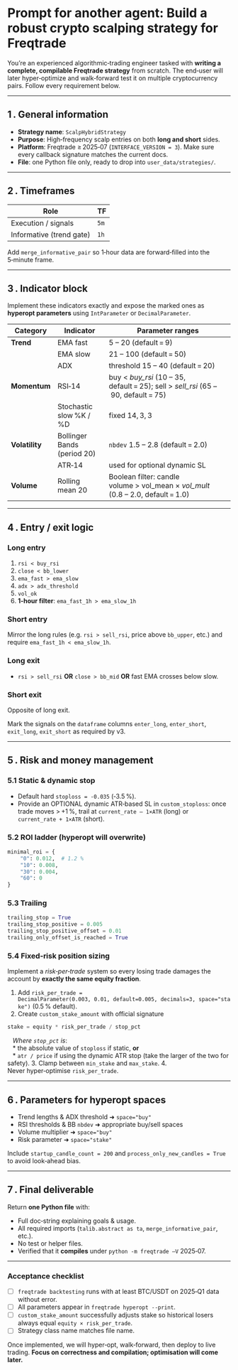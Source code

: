 # Prompt for another agent: Build a robust crypto scalping strategy for Freqtrade

You’re an experienced algorithmic‑trading engineer tasked with **writing a complete, compilable Freqtrade strategy** from scratch.  The end‑user will later hyper‑optimize and walk‑forward test it on multiple cryptocurrency pairs.  Follow every requirement below.

---
## 1 .  General information
* **Strategy name**: `ScalpHybridStrategy`
* **Purpose**: High‑frequency scalp entries on both **long and short** sides.
* **Platform**: Freqtrade ≥ 2025‑07 (`INTERFACE_VERSION = 3`).  Make sure every callback signature matches the current docs.
* **File**: one Python file only, ready to drop into `user_data/strategies/`.

---
## 2 .  Timeframes
| Role | TF |
|------|----|
| Execution / signals | `5m` |
| Informative (trend gate) | `1h` |

Add `merge_informative_pair` so 1‑hour data are forward‑filled into the 5‑minute frame.

---
## 3 .  Indicator block
Implement these indicators exactly and expose the marked ones as **hyperopt parameters** using `IntParameter` or `DecimalParameter`.

| Category | Indicator | Parameter ranges |
|----------|-----------|------------------|
| **Trend** | EMA fast | 5 – 20 (default = 9) |
|          | EMA slow | 21 – 100 (default = 50) |
|          | ADX | threshold 15 – 40 (default = 20) |
| **Momentum** | RSI‑14 | buy < *buy_rsi* (10 – 35, default = 25); sell > *sell_rsi* (65 – 90, default = 75) |
|          | Stochastic slow %K / %D | fixed 14, 3, 3 |
| **Volatility** | Bollinger Bands (period 20) | `nbdev` 1.5 – 2.8 (default = 2.0) |
|          | ATR‑14 | used for optional dynamic SL |
| **Volume** | Rolling mean 20 | Boolean filter: candle volume > vol_mean × *vol_mult* (0.8 – 2.0, default = 1.0) |

---
## 4 .  Entry / exit logic
### Long entry
1. `rsi < buy_rsi`  
2. `close < bb_lower`  
3. `ema_fast > ema_slow`  
4. `adx > adx_threshold`  
5. `vol_ok`  
6. **1‑hour filter**: `ema_fast_1h > ema_slow_1h`

### Short entry
Mirror the long rules (e.g. `rsi > sell_rsi`, price above `bb_upper`, etc.) and require `ema_fast_1h < ema_slow_1h`.

### Long exit
* `rsi > sell_rsi` **OR** `close > bb_mid` **OR** fast EMA crosses below slow.

### Short exit
Opposite of long exit.

Mark the signals on the `dataframe` columns `enter_long`, `enter_short`, `exit_long`, `exit_short` as required by v3.

---
## 5 .  Risk and money management
### 5.1  Static & dynamic stop
* Default hard `stoploss = -0.035` (‑3.5 %).
* Provide an OPTIONAL dynamic ATR‑based SL in `custom_stoploss`: once trade moves > +1 %, trail at `current_rate – 1×ATR` (long) or `current_rate + 1×ATR` (short).

### 5.2  ROI ladder (hyperopt will overwrite)
```python
minimal_roi = {
    "0": 0.012,  # 1.2 %
    "10": 0.008,
    "30": 0.004,
    "60": 0
}
```

### 5.3  Trailing
```python
trailing_stop = True
trailing_stop_positive = 0.005
trailing_stop_positive_offset = 0.01
trailing_only_offset_is_reached = True
```

### 5.4  **Fixed‑risk position sizing**
Implement a _risk‑per‑trade_ system so every losing trade damages the account by **exactly the same equity fraction**.

1. Add `risk_per_trade = DecimalParameter(0.003, 0.01, default=0.005, decimals=3, space="stake")` (0.5 % default).
2. Create `custom_stake_amount` with official signature
```python
stake = equity * risk_per_trade / stop_pct
```
   *Where `stop_pct` is*:  
   * the absolute value of `stoploss` if static, **or**  
   * `atr / price` if using the dynamic ATR stop (take the larger of the two for safety).
3. Clamp between `min_stake` and `max_stake`.
4. Never hyper‑optimise `risk_per_trade`.

---
## 6 .  Parameters for hyperopt spaces
* Trend lengths & ADX threshold ➜ `space="buy"`
* RSI thresholds & BB `nbdev` ➜ appropriate buy/sell spaces
* Volume multiplier ➜ `space="buy"`
* Risk parameter ➜ `space="stake"`

Include `startup_candle_count = 200` and `process_only_new_candles = True` to avoid look‑ahead bias.

---
## 7 .  Final deliverable
Return **one Python file** with:
* Full doc‑string explaining goals & usage.
* All required imports (`talib.abstract as ta`, `merge_informative_pair`, etc.).
* No test or helper files.
* Verified that it **compiles** under `python -m freqtrade –V` 2025‑07.

---
### Acceptance checklist
- [ ] `freqtrade backtesting` runs with at least BTC/USDT on 2025‑Q1 data without error.
- [ ] All parameters appear in `freqtrade hyperopt --print`.
- [ ] `custom_stake_amount` successfully adjusts stake so historical losers always equal `equity × risk_per_trade`.
- [ ] Strategy class name matches file name.

Once implemented, we will hyper‑opt, walk‑forward, then deploy to live trading.  **Focus on correctness and compilation; optimisation will come later.**
